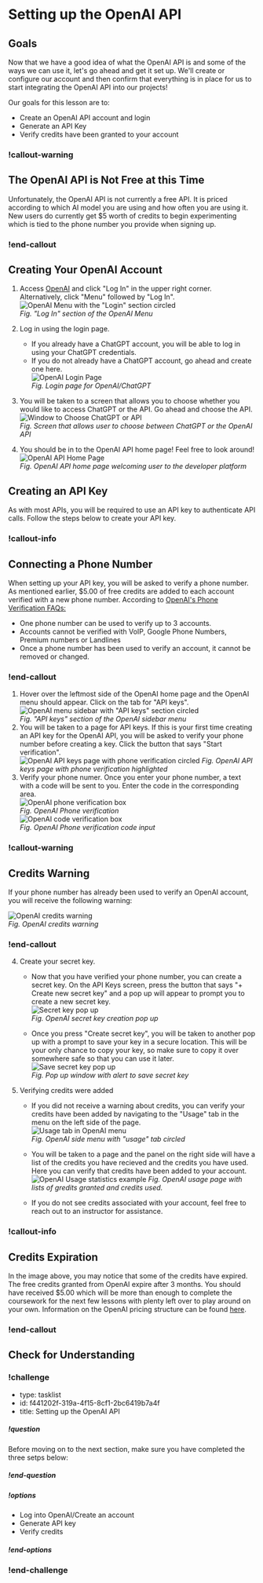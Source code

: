 # Setting up the OpenAI API

## Goals
Now that we have a good idea of what the OpenAI API is and some of the ways we can use it, let's go ahead and get it set up. We'll create or configure our account and then confirm that everything is in place for us to start integrating the OpenAI API into our projects!

Our goals for this lesson are to:
- Create an OpenAI API account and login
- Generate an API Key
- Verify credits have been granted to your account

### !callout-warning

## The OpenAI API is Not Free at this Time
Unfortunately, the OpenAI API is not currently a free API. It is priced according to which AI model you are using and how often you are using it. New users do currently get $5 worth of credits to begin experimenting which is tied to the phone number you provide when signing up. 


### !end-callout

## Creating Your OpenAI Account

1. Access [OpenAI](https://openai.com) and click "Log In" in the upper right corner. Alternatively, click "Menu" followed by "Log In".  
    ![OpenAI Menu with the "Login" section circled](assets/setting-up-openai/open-ai-login.png)  
    *Fig. "Log In" section of the OpenAI Menu*

2. Log in using the login page. 
   - If you already have a ChatGPT account, you will be able to log in using your ChatGPT credentials.
   - If you do not already have a ChatGPT account, go ahead and create one here.    
    ![OpenAI Login Page](assets/setting-up-openai/open-ai-login-page.png)  
    *Fig. Login page for OpenAI/ChatGPT*  
3. You will be taken to a screen that allows you to choose whether you would like to access ChatGPT or the API. Go ahead and choose the API.  
   ![Window to Choose ChatGPT or API](assets/setting-up-openai/open-ai-or-chat-gpt.png)  
   *Fig. Screen that allows user to choose between ChatGPT or the OpenAI API*  
4. You should be in to the OpenAI API home page! Feel free to look around!  
    ![OpenAI API Home Page](assets/setting-up-openai/open-ai-api-home-page.png)  
    *Fig. OpenAI API home page welcoming user to the developer platform*

## Creating an API Key

As with most APIs, you will be required to use an API key to authenticate API calls. Follow the steps below to create your API key.

### !callout-info

## Connecting a Phone Number
When setting up your API key, you will be asked to verify a phone number. As mentioned earlier, $5.00 of free credits are added to each account verified with a new phone number. According to [OpenAI's Phone Verification FAQs:](https://help.openai.com/en/articles/6613520-phone-verification-faq)
- One phone number can be used to verify up to 3 accounts.
- Accounts cannot be verified with VoIP, Google Phone Numbers, Premium numbers or Landlines
- Once a phone number has been used to verify an account, it cannot be removed or changed.

### !end-callout

1. Hover over the leftmost side of the OpenAI home page and the OpenAI menu should appear. Click on the tab for "API keys".  
   ![OpenAI menu sidebar with "API keys" section circled](assets/setting-up-openai/open-ai-menu.png)  
   *Fig. "API keys" section of the OpenAI sidebar menu*  
2. You will be taken to a page for API keys. If this is your first time creating an API key for the OpenAI API, you will be asked to verify your phone number before creating a key. Click the button that says "Start verification".    
   ![OpenAI API keys page with phone verification circled](assets/setting-up-openai/open-ai-api-keys-page-phone-verify.png) 
   *Fig. OpenAI API keys page with phone verification highlighted*  
3. Verify your phone numer. Once you enter your phone number, a text with a code will be sent to you. Enter the code in the corresponding area.  
   ![OpenAI phone verification box](assets/setting-up-openai/open-ai-phone-verification.png)  
   *Fig. OpenAI Phone verification*  
   ![OpenAI code verification box](assets/setting-up-openai/open-ai-phone-verification-code-box.png)  
   *Fig. OpenAI Phone verification code input*  

### !callout-warning

## Credits Warning

If your phone number has already been used to verify an OpenAI account, you will receive the following warning:  

![OpenAI credits warning](assets/setting-up-openai/open-ai-credits-warning.png)  
*Fig. OpenAI credits warning*

### !end-callout

4. Create your secret key. 
   - Now that you have verified your phone number, you can create a secret key. On the API Keys screen, press the button that says "+ Create new secret key" and a pop up will appear to prompt you to create a new secret key.  
   ![Secret key pop up](assets/setting-up-openai/open-ai-secret-key-pop-up.png)  
   *Fig. OpenAI secret key creation pop up*

   - Once you press "Create secret key", you will be taken to another pop up with a prompt to save your key in a secure location. This will be your only chance to copy your key, so make sure to copy it over somewhere safe so that you can use it later.  
   ![Save secret key pop up](assets/setting-up-openai/open-ai-save-secret-key.png)  
   *Fig. Pop up window with alert to save secret key*

5. Verifying credits were added
   - If you did not receive a warning about credits, you can verify your credits have been added by navigating to the "Usage" tab in the menu on the left side of the page.  
   ![Usage tab in OpenAI menu](assets/setting-up-openai/open-ai-usage-tab.png)  
   *Fig. OpenAI side menu with "usage" tab circled*  

   - You will be taken to a page and the panel on the right side will have a list of the credits you have recieved and the credits you have used. Here you can verify that credits have been added to your account.     
   ![OpenAI Usage statistics example](assets/setting-up-openai/open-ai-credits-verification.png)
   *Fig. OpenAI usage page with lists of gredits granted and credits used.*  
   - If you do not see credits associated with your account, feel free to reach out to an instructor for assistance.

### !callout-info

## Credits Expiration

In the image above, you may notice that some of the credits have expired. The free credits granted from OpenAI expire after 3 months. You should have received $5.00 which will be more than enough to complete the coursework for the next few lessons with plenty left over to play around on your own. Information on the OpenAI pricing structure can be found [here](https://openai.com/pricing).


### !end-callout   

## Check for Understanding

<!-- prettier-ignore-start -->
### !challenge

* type: tasklist
* id: f441202f-319a-4f15-8cf1-2bc6419b7a4f
* title: Setting up the OpenAI API

##### !question

Before moving on to the next section, make sure you have completed the three setps below:

##### !end-question

##### !options

* Log into OpenAI/Create an account
* Generate API key
* Verify credits

##### !end-options
### !end-challenge

<!-- prettier-ignore-end -->